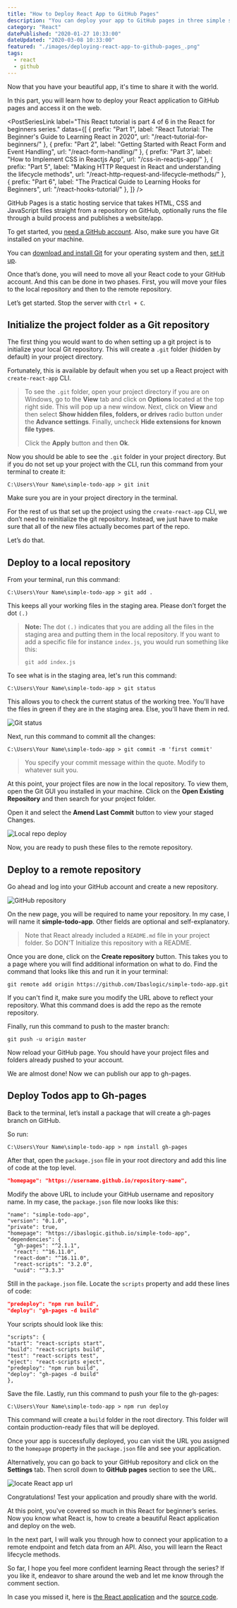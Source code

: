```yaml
---
title: "How to Deploy React App to GitHub Pages"
description: "You can deploy your app to GitHub pages in three simple steps. Move your files to the local repository, then to a remote repository and finally to Gh-pages."
category: "React"
datePublished: "2020-01-27 10:33:00"
dateUpdated: "2020-03-08 10:33:00"
featured: "./images/deploying-react-app-to-github-pages_.png"
tags:
  - react
  - github
---
```


Now that you have your beautiful app, it's time to share it with the world.

In this part, you will learn how to deploy your React application to GitHub pages and access it on the web.

<PostSeriesLink
label="This React tutorial is part 4 of 6 in the React for beginners series."
datas={[
{
prefix: "Part 1",
label: "React Tutorial: The Beginner's Guide to Learning React in 2020",
url: "/react-tutorial-for-beginners/"
},
{
prefix: "Part 2",
label: "Getting Started with React Form and Event Handling",
url: "/react-form-handling/"
},
{
prefix: "Part 3",
label: "How to Implement CSS in Reactjs App",
url: "/css-in-reactjs-app/"
},
{
prefix: "Part 5",
label: "Making HTTP Request in React and understanding the lifecycle methods",
url: "/react-http-request-and-lifecycle-methods/"
},
{
prefix: "Part 6",
label: "The Practical Guide to Learning Hooks for Beginners",
url: "/react-hooks-tutorial/"
},
]}
/>

GitHub Pages is a static hosting service that takes HTML, CSS and JavaScript files straight from a repository on GitHub, optionally runs the file through a build process and publishes a website/app.

To get started, you [need a GitHub account](https://github.com/ "GitHub account sign up"). Also, make sure you have Git installed on your machine.

You can [download and install Git](https://git-scm.com/downloads "Git site") for your operating system and then, [set it up](https://www.atlassian.com/git/tutorials/install-git "Git installation guide").

Once that’s done, you will need to move all your React code to your GitHub account. And this can be done in two phases. First, you will move your files to the local repository and then to the remote repository.

Let’s get started. Stop the server with `Ctrl + C`.

## Initialize the project folder as a Git repository

The first thing you would want to do when setting up a git project is to initialize your local Git repository. This will create a `.git` folder (hidden by default) in your project directory.

Fortunately, this is available by default when you set up a React project with `create-react-app` CLI.

> To see the `.git` folder, open your project directory if you are on Windows, go to the **View** tab and click on **Options** located at the top right side. This will pop up a new window. Next, click on **View** and then select **Show hidden files, folders, or drives** radio button under the **Advance settings**. Finally, uncheck **Hide extensions for known file types**.
>
> Click the **Apply** button and then **Ok**.

Now you should be able to see the `.git` folder in your project directory. But if you do not set up your project with the CLI, run this command from your terminal to create it:

```
C:\Users\Your Name\simple-todo-app > git init
```

Make sure you are in your project directory in the terminal.

For the rest of us that set up the project using the `create-react-app` CLI, we don’t need to reinitialize the git repository. Instead, we just have to make sure that all of the new files actually becomes part of the repo.

Let’s do that.

## Deploy to a local repository

From your terminal, run this command:

```
C:\Users\Your Name\simple-todo-app > git add .
```

This keeps all your working files in the staging area. Please don’t forget the dot `(.)`

> **Note:** The dot `(.)` indicates that you are adding all the files in the staging area and putting them in the local repository. If you want to add a specific file for instance `index.js`, you would run something like this:
>
> ```
> git add index.js
> ```

To see what is in the staging area, let's run this command:

```
C:\Users\Your Name\simple-todo-app > git status
```

This allows you to check the current status of the working tree. You'll have the files in green if they are in the staging area. Else, you'll have them in red.

![Git status](./images/gitstatus.png)

Next, run this command to commit all the changes:

```
C:\Users\Your Name\simple-todo-app > git commit -m 'first commit'
```

> You specify your commit message within the quote. Modify to whatever suit you.

At this point, your project files are now in the local repository. To view them, open the Git GUI you installed in your machine. Click on the **Open Existing Repository** and then search for your project folder.

Open it and select the **Amend Last Commit** button to view your staged Changes.

![Local repo deploy](./images/localdeploy.png)

Now, you are ready to push these files to the remote repository.

## Deploy to a remote repository

Go ahead and log into your GitHub account and create a new repository.

![GitHub repository](./images/githubrepo.png)

On the new page, you will be required to name your repository. In my case, I will name it **simple-todo-app**. Other fields are optional and self-explanatory.

> Note that React already included a `README.md` file in your project folder. So DON'T Initialize this repository with a README.

Once you are done, click on the **Create repository** button. This takes you to a page where you will find additional information on what to do. Find the command that looks like this and run it in your terminal:

```
git remote add origin https://github.com/Ibaslogic/simple-todo-app.git
```

If you can't find it, make sure you modify the URL above to reflect your repository. What this command does is add the repo as the remote repository.

Finally, run this command to push to the master branch:

```
git push -u origin master
```

Now reload your GitHub page. You should have your project files and folders already pushed to your account.

We are almost done! Now we can publish our app to gh-pages.

## Deploy Todos app to Gh-pages

Back to the terminal, let’s install a package that will create a gh-pages branch on GitHub.

So run:

```
C:\Users\Your Name\simple-todo-app > npm install gh-pages
```

After that, open the `package.json` file in your root directory and add this line of code at the top level.

```json
"homepage": "https://username.github.io/repository-name",
```

Modify the above URL to include your GitHub username and repository name. In my case, the `package.json` file now looks like this:

```json{4,6}
"name": "simple-todo-app",
"version": "0.1.0",
"private": true,
"homepage": "https://ibaslogic.github.io/simple-todo-app",
"dependencies": {
  "gh-pages": "^2.1.1",
  "react": "^16.11.0",
  "react-dom": "^16.11.0",
  "react-scripts": "3.2.0",
  "uuid": "^3.3.3"
```

Still in the `package.json` file. Locate the `scripts` property and add these lines of code:

```json
"predeploy": "npm run build",
"deploy": "gh-pages -d build"
```

Your scripts should look like this:

```json{6,7}
"scripts": {
"start": "react-scripts start",
"build": "react-scripts build",
"test": "react-scripts test",
"eject": "react-scripts eject",
"predeploy": "npm run build",
"deploy": "gh-pages -d build"
},
```

Save the file. Lastly, run this command to push your file to the gh-pages:

```
C:\Users\Your Name\simple-todo-app > npm run deploy
```

This command will create a `build` folder in the root directory. This folder will contain production-ready files that will be deployed.

Once your app is successfully deployed, you can visit the URL you assigned to the `homepage` property in the `package.json` file and see your application.

Alternatively, you can go back to your GitHub repository and click on the **Settings** tab. Then scroll down to **GitHub pages** section to see the URL.

![locate React app url](./images/reactappurl.png)

Congratulations! Test your application and proudly share with the world.

At this point, you've covered so much in this React for beginner’s series. Now you know what React is, how to create a beautiful React application and deploy on the web.

In the next part, I will walk you through how to connect your application to a remote endpoint and fetch data from an API. Also, you will learn the React lifecycle methods.

So far, I hope you feel more confident learning React through the series? If you like it, endeavor to share around the web and let me know through the comment section.

In case you missed it, here is [the React application](https://ibaslogic.github.io/simple-todo-app/ "simple react app") and the [source code](https://github.com/Ibaslogic/simple-todo-app "simple react app GitHub repo").

<PostNextUnit heading="Next part: Making HTTP Request in React and understanding the lifecycle methods" btnLabel="continue" url="/react-http-request-and-lifecycle-methods/" />
